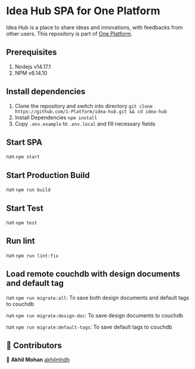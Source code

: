 # Idea Hub SPA for One Platform

Idea Hub is a place to share ideas and innovations, with feedbacks from other users. This repository is part of [One Platform](https://github.com/1-Platform/one-platform).

## Prerequisites

1. Nodejs v14.17.1
2. NPM v6.14.10

## Install dependencies

1. Clone the repository and switch into directory
   `git clone https://github.com/1-Platform/idea-hub.git && cd idea-hub`
2. Install Dependencies
   `npm install`
3. Copy `.env.example` to `.env.local` and fill necessary fields

## Start SPA

run `npm start`

## Start Production Build

run `npm run build`

## Start Test

run `npm test`

## Run lint

run `npm run lint:fix`

## Load remote couchdb with design documents and default tag

run `npm run migrate:all`: To save both design documents and default tags to couchdb

run `npm run migrate:design-doc`: To save design documents to couchdb

run `npm run migrate:default-tags`: To save default tags to couchdb

## 🤝 Contributors

👤 **Akhil Mohan** [akhilmhdh](https://github.com/akhilmhdh)
